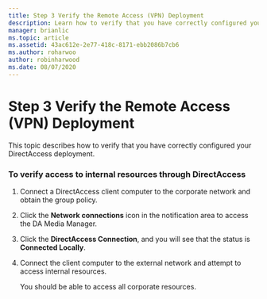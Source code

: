 ```yaml
---
title: Step 3 Verify the Remote Access (VPN) Deployment
description: Learn how to verify that you have correctly configured your DirectAccess deployment.
manager: brianlic
ms.topic: article
ms.assetid: 43ac612e-2e77-418c-8171-ebb2086b7cb6
ms.author: roharwoo
author: robinharwood
ms.date: 08/07/2020
---
```

# Step 3 Verify the Remote Access (VPN) Deployment

>

This topic describes how to verify that you have correctly configured your DirectAccess deployment.

### To verify access to internal resources through DirectAccess

1.  Connect a DirectAccess client computer to the corporate network and obtain the group policy.

2.  Click the **Network connections** icon in the notification area to access the DA Media Manager.

3.  Click the **DirectAccess Connection**, and you will see that the status is **Connected Locally**.

4.  Connect the client computer to the external network and attempt to access internal resources.

    You should be able to access all corporate resources.



